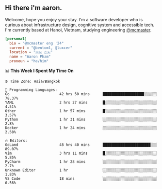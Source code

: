 <h2><b>Hi there i'm aaron. </b></h2>

Welcome, hope you enjoy your stay. I'm a software developer who is curious about infrastructure design, cognitive system and accessible tech. I'm currently based at Hanoi, Vietnam, studying engineering [@mcmaster](https://www.mcmaster.ca/).

```toml
[personal]
  bio = "@mcmaster eng '24"
  current = "@bentoml, @luxcer"
  location = "🇻🇳 🇨🇦"
  name = "Aaron Pham"
  pronoun = "he/him"
```
<!--<img src="https://github-readme-stats.vercel.app/api?username=aarnphm&show_icons=true&count_private=true&theme=dark" height="170"/>-->
<!--<img src="https://github-readme-stats.vercel.app/api/top-langs/?username=aarnphm&layout=compact&hide=css&theme=dark" height="170" />-->


<!--START_SECTION:waka-->
📊 **This Week I Spent My Time On** 

```text
⌚︎ Time Zone: Asia/Bangkok

💬 Programming Languages: 
Go                       42 hrs 50 mins      ███████████████████░░░░░░   78.37% 
YAML                     2 hrs 27 mins       █░░░░░░░░░░░░░░░░░░░░░░░░   4.51% 
Other                    1 hr 57 mins        █░░░░░░░░░░░░░░░░░░░░░░░░   3.57% 
Python                   1 hr 31 mins        ░░░░░░░░░░░░░░░░░░░░░░░░░   2.8% 
Docker                   1 hr 24 mins        ░░░░░░░░░░░░░░░░░░░░░░░░░   2.58%

🔥 Editors: 
GoLand                   48 hrs 40 mins      ██████████████████████░░░   89.07% 
Vim                      3 hrs 11 mins       █░░░░░░░░░░░░░░░░░░░░░░░░   5.85% 
PyCharm                  1 hr 28 mins        ░░░░░░░░░░░░░░░░░░░░░░░░░   2.7% 
Unknown Editor           1 hr                ░░░░░░░░░░░░░░░░░░░░░░░░░   1.83% 
VS Code                  18 mins             ░░░░░░░░░░░░░░░░░░░░░░░░░   0.56%

```


<!--END_SECTION:waka-->

<!--
**aarnphm/aarnphm** is a ✨ _special_ ✨ repository because its `README.md` (this file) appears on your GitHub profile.

Here are some ideas to get you started:

- 🔭 I’m currently working on ...
- 🌱 I’m currently learning ...
- 👯 I’m looking to collaborate on ...
- 🤔 I’m looking for help with ...
- 💬 Ask me about ...
- 📫 How to reach me: ...
- 😄 Pronouns: ...
- ⚡ Fun fact: ...
-->
